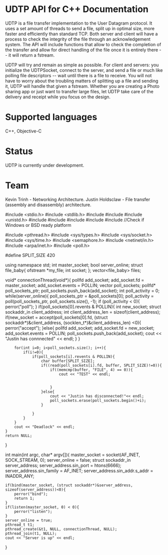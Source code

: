 UDTP API for C++ Documentation
====

UDTP is a file transfer implementation to the User Datagram protocol. It uses a set amount of threads to send a file, split up in optimal size, more faster and efficiently than standard TCP. Both server and client will have a process to check the integrity of the file through an acknowledgement system. The API will include functions that allow to check the completion of the transfer and allow for direct handling of the file once it is entirely there -- it will return a fstream.

UDTP will try and remain as simple as possible. For client and servers: you initialize the UDTPSocket, connect to the server, and send a file or much like polling file descriptors -- wait until there is a file to receive. You will not have to worry about the troubling matters of splitting up a file and sending it, UDTP will handle that given a fstream. Whether you are creating a Photo sharing app or just want to transfer large files, let UDTP take care of the delivery and receipt while you focus on the design.

Supported languages
====
C++, Objective-C

Status
====
UDTP is currently under development.

Team
====
Kevin Trinh - Networking Architecture.
Justin Holdsclaw - File transfer (assembly and disassembly) architecture.




#include <stdio.h>
#include <stdlib.h>
#include <string>
#include <cstring>
#include <unistd.h>
#include <iostream>
#include <vector>
#include <ctime>
#include <sstream>
#include <fstream>
//Check if Windows or BSD ready platform

#include <pthread.h>
#include <sys/types.h>
#include <sys/socket.h>
#include <sys/time.h>
#include <semaphore.h>
#include <netinet/in.h>
#include <arpa/inet.h>
#include <poll.h>

#define SPLIT_SIZE 420

using namespace std;
int master_socket;
bool server_online;
struct file_baby{
	ofstream *my_file;
	int socket;
};
vector<file_baby> files;

void* connectionThread(void*){
	pollfd add_socket;
	add_socket.fd = master_socket;
	add_socket.events = POLLIN;
	vector<pollfd> poll_sockets;
	pollfd* poll_sockets_ptr;
	poll_sockets.push_back(add_socket);
	int poll_activity = 0;
	while(server_online){
		poll_sockets_ptr = &poll_sockets[0];
		poll_activity = poll(poll_sockets_ptr, poll_sockets.size(), -1);
		if (poll_activity < 0){
			perror("poll");
		}
		if(poll_sockets[0].revents & POLLIN){
			int new_socket;
			struct sockaddr_in client_address;
			int client_address_len = sizeof(client_address);
			if(new_socket = accept(poll_sockets[0].fd, (struct sockaddr*)&client_address, (socklen_t*)&client_address_len) <0){
				perror("accept");
			}else{
				pollfd add_socket;
				add_socket.fd = new_socket;
				add_socket.events = POLLIN;
				poll_sockets.push_back(add_socket);
				cout << "Justin has connnected" << endl;
			}
		}

		for(int i=0; i<poll_sockets.size(); i++){
			if(i!=0){
				if(poll_sockets[i].revents & POLLIN){
					char buffer[SPLIT_SIZE];
					if((read(poll_sockets[i].fd, buffer, SPLIT_SIZE)!=0)){
						if((memcmp(buffer, "FILE", 4) == 0)){
							cout << "TEST" << endl;

						
						}
					}else{
						cout << "Justin has disconnected!"<< endl;
						poll_sockets.erase(poll_sockets.begin()+i);
					}

				}
			}
		}
		cout << "Deadlock" << endl;
	}
	return NULL;
}

int main(int argc, char* argv[]){
	master_socket = socket(AF_INET, SOCK_STREAM, 0);
	server_online = false;
	struct sockaddr_in server_address;
	server_address.sin_port = htons(6666);
	server_address.sin_family = AF_INET;
	server_address.sin_addr.s_addr = INADDR_ANY;


	if(bind(master_socket, (struct sockaddr*)&server_address, sizeof(server_address))<0){
		perror("bind");
		return 1;
	}
	if(listen(master_socket, 0) < 0){
		perror("listen");
	}
	server_online = true;
	pthread_t t1;
	pthread_create(&t1, NULL, connectionThread, NULL);
	pthread_join(t1, NULL);
	cout << "Server is up" << endl;
}
